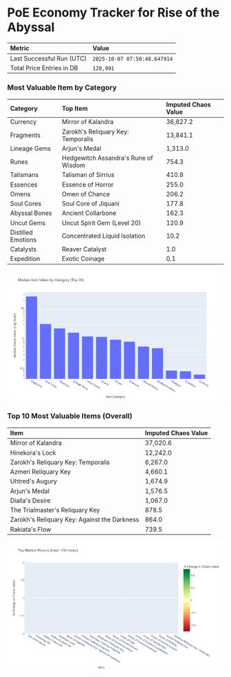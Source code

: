# PoE Economy Tracker for Rise of the Abyssal

<!-- START_MAINTENANCE -->
| Metric | Value |
|:---|:---|
| Last Successful Run (UTC) | `2025-10-07 07:50:48.647914` |
| Total Price Entries in DB | `128,991` |

<!-- END_MAINTENANCE -->

<!-- START_DATAFRAME_DEBUG -->
<!-- END_DATAFRAME_DEBUG -->

<!-- START_CATEGORY_ANALYSIS -->
### Most Valuable Item by Category
| Category | Top Item | Imputed Chaos Value |
| :--- | :--- | :--- |
| Currency | Mirror of Kalandra | 36,827.2 |
| Fragments | Zarokh's Reliquary Key: Temporalis | 13,841.1 |
| Lineage Gems | Arjun's Medal | 1,313.0 |
| Runes | Hedgewitch Assandra's Rune of Wisdom | 754.3 |
| Talismans | Talisman of Sirrius | 410.8 |
| Essences | Essence of Horror | 255.0 |
| Omens | Omen of Chance | 206.2 |
| Soul Cores | Soul Core of Jiquani | 177.8 |
| Abyssal Bones | Ancient Collarbone | 162.3 |
| Uncut Gems | Uncut Spirit Gem (Level 20) | 120.9 |
| Distilled Emotions | Concentrated Liquid Isolation | 10.2 |
| Catalysts | Reaver Catalyst | 1.0 |
| Expedition | Exotic Coinage | 0.1 |


![Category Analysis Chart](charts/category_analysis.png)
<!-- END_ANALYSIS -->

<!-- START_ANALYSIS -->
### Top 10 Most Valuable Items (Overall)
| Item | Imputed Chaos Value |
| :--- | :--- |
| Mirror of Kalandra | 37,020.6 |
| Hinekora's Lock | 12,242.0 |
| Zarokh's Reliquary Key: Temporalis | 6,267.0 |
| Azmeri Reliquary Key | 4,660.1 |
| Uhtred's Augury | 1,674.9 |
| Arjun's Medal | 1,576.5 |
| Dialla's Desire | 1,067.0 |
| The Trialmaster's Reliquary Key | 878.5 |
| Zarokh's Reliquary Key: Against the Darkness | 864.0 |
| Rakiata's Flow | 739.5 |


![Market Movers Chart](charts/market_movers.png)
<!-- END_ANALYSIS -->
